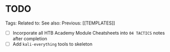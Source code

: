 # TODO

Tags:
Related to: 
See also: 
Previous: [[TEMPLATES]]

- [ ] Incorporate all HTB Academy Module Cheatsheets into `04 TACTICS` notes after completion
- [ ] Add `kali-everything` tools to skeleton
